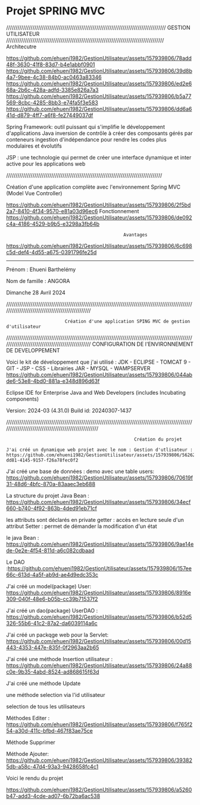 # Projet   SPRING MVC 

/////////////////////////////////////////////////////////////////////////////////////
										GESTION UTILISATEUR
////////////////////////////////////////////////////////////////////////////////////
                    Architecutre 

https://github.com/ehueni1982/GestionUtilisateur/assets/157939806/78add48f-3630-41f8-83d7-b4e1abbf0901
https://github.com/ehueni1982/GestionUtilisateur/assets/157939806/39d8b4a7-9bee-4c38-84b0-ac0463a83346
https://github.com/ehueni1982/GestionUtilisateur/assets/157939806/ed2e668a-2b6c-428a-adfd-3385e826a7a3
https://github.com/ehueni1982/GestionUtilisateur/assets/157939806/b5a77569-8cbc-4285-8bb3-e74fa5f3e583
https://github.com/ehueni1982/GestionUtilisateur/assets/157939806/dd6a641d-d879-4ff7-a6f8-fe27449037df





Spring Framework: outil puissant qui s'implifie le développement d'applications Java
inversion de contrôle à créer des composants gérés par conteneurs
ingestion d'indépendance pour rendre les codes plus modulaires et évolutifs 

JSP : une technologie qui permet de créer une interface dynamique et inter active pour les applications web

///////////////////////////////////////////////////////////////////////////////////			

Création d'une application complète avec l'environnement Spring MVC (Model Vue Controller)

https://github.com/ehueni1982/GestionUtilisateur/assets/157939806/2f5bd2a7-8410-4f34-9570-e81a03d96ec6
                                              Fonctionnement
https://github.com/ehueni1982/GestionUtilisateur/assets/157939806/de092c4a-4186-4529-b9b5-e3298a3fb64b

                                                Avantages 

  https://github.com/ehueni1982/GestionUtilisateur/assets/157939806/6c698c5d-def4-4d55-a675-0391796fe25d
  
------------

Prénom : Ehueni Barthelémy

Nom de famille : ANGORA

Dimanche 28 Avril 2024

////////////////////////////////////////////////////////////////////////////////////////////////////////////////////////////////////////////////

                          Création d'une application SPING MVC de gestion d'utilisateur
////////////////////////////////////////////////////////////////////////////////////////////////////////////////////////////////////////////////
                                    CONFIGURATION DE l'ENVIRONNEMENT DE DEVELOPPEMENT

Voici le kit de développement que j'ai utilisé : JDK - ECLIPSE - TOMCAT 9 - GIT - JSP - CSS - Librairies JAR - MYSQL - WAMPSERVER
https://github.com/ehueni1982/GestionUtilisateur/assets/157939806/044abde6-53e8-4bd0-881a-e348d896d63f


  Eclipse IDE for Enterprise Java and Web Developers (includes Incubating components)

Version: 2024-03 (4.31.0)
Build id: 20240307-1437


////////////////////////////////////////////////////////////////////////////////////////////////////////////////////////////////////////////////////

                                                    Création du projet

    J'ai créé un dynamique web projet avec le nom : Gestion d'utlisateur : https://github.com/ehueni1982/GestionUtilisateur/assets/157939806/56262048-dd81-4145-9157-f26a78fec0f2

  J'ai créé une base de données : demo avec une table users: https://github.com/ehueni1982/GestionUtilisateur/assets/157939806/70619f31-48d6-4bfc-870a-83aaec3eb688

La structure du projet Java Bean : https://github.com/ehueni1982/GestionUtilisateur/assets/157939806/34ecf660-b740-4f92-863b-4ded91eb71cf

les attributs sont déclarés en private 
getter : accès en lecture seule d'un attribut
Setter : permet de démander la modification d'un état

le java Bean : https://github.com/ehueni1982/GestionUtilisateur/assets/157939806/9ae14ede-0e2e-4f54-811d-a6c082cdbaad

Le DAO :https://github.com/ehueni1982/GestionUtilisateur/assets/157939806/157ee66c-613d-4a5f-ab9d-ae4d9edc353c

J'ai créé un model(package) User: https://github.com/ehueni1982/GestionUtilisateur/assets/157939806/8916e309-040f-48e6-b05b-cc39b71537f2

J'ai créé un dao(package) UserDAO : https://github.com/ehueni1982/GestionUtilisateur/assets/157939806/b52d5326-55b6-41c2-87a2-da6039114a6c

J'ai créé un packqge web pour la Servlet: https://github.com/ehueni1982/GestionUtilisateur/assets/157939806/00d15443-4353-447e-835f-0f2963aa2b65

J'ai créé une méthode Insertion utilisateur : https://github.com/ehueni1982/GestionUtilisateur/assets/157939806/24a88c0e-9b35-4abd-8524-ad868615f63d



J'ai créé une méthode Update 

une méthode selection via l'id utilisateur

selection de tous les utilisateurs

Méthodes Editer : https://github.com/ehueni1982/GestionUtilisateur/assets/157939806/f765f254-a30d-411c-bfbd-467f83ae75ce


Méthode Supprimer

Méthode Ajouter: https://github.com/ehueni1982/GestionUtilisateur/assets/157939806/393825db-a58c-47d4-93a3-9428658fc4c1



Voici le rendu du projet 

https://github.com/ehueni1982/GestionUtilisateur/assets/157939806/a5260b47-add3-4cde-ad07-6b72ba6ac538











